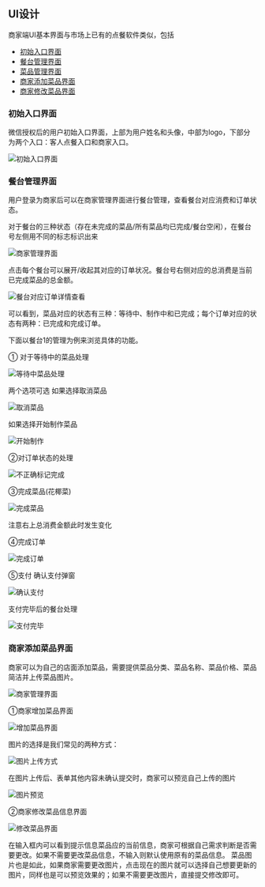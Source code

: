 ## UI设计

商家端UI基本界面与市场上已有的点餐软件类似，包括

* [初始入口界面](#初始入口界面)
* [餐台管理界面](#商家管理界面)
* [菜品管理界面](https://github.com/Meal-Order-System/DashBoard/blob/master/teamwork/snapshot/3.PNG)
* [商家添加菜品界面](#商家添加菜品界面)
* [商家修改菜品界面](https://github.com/Meal-Order-System/DashBoard/blob/master/teamwork/snapshot/5.PNG)


### 初始入口界面

微信授权后的用户初始入口界面，上部为用户姓名和头像，中部为logo，下部分为两个入口：客人点餐入口和商家入口。

![初始入口界面](https://github.com/Meal-Order-System/DashBoard/blob/master/teamwork/snapshot/0.PNG)


### 餐台管理界面

用户登录为商家后可以在商家管理界面进行餐台管理，查看餐台对应消费和订单状态。

对于餐台的三种状态（存在未完成的菜品/所有菜品均已完成/餐台空闲），在餐台号左侧用不同的标志标识出来

![商家管理界面](https://github.com/Meal-Order-System/DashBoard/blob/master/teamwork/snapshot/1.PNG)

点击每个餐台可以展开/收起其对应的订单状况。餐台号右侧对应的总消费是当前已完成菜品的总金额。

![餐台对应订单详情查看](https://github.com/Meal-Order-System/DashBoard/blob/master/teamwork/snapshot/2.PNG)

可以看到，菜品对应的状态有三种：等待中、制作中和已完成；每个订单对应的状态有两种：已完成和完成订单。

下面以餐台1的管理为例来浏览具体的功能。

① 对于等待中的菜品处理

![等待中菜品处理](https://github.com/Meal-Order-System/DashBoard/blob/master/teamwork/snapshot/3.PNG)

两个选项可选
如果选择取消菜品

![取消菜品](https://github.com/Meal-Order-System/DashBoard/blob/master/teamwork/snapshot/9.PNG)

如果选择开始制作菜品

![开始制作](https://github.com/Meal-Order-System/DashBoard/blob/master/teamwork/snapshot/10.PNG)

②对订单状态的处理

![不正确标记完成](https://github.com/Meal-Order-System/DashBoard/blob/master/teamwork/snapshot/11.PNG)

③完成菜品(花椰菜)

![完成菜品](https://github.com/Meal-Order-System/DashBoard/blob/master/teamwork/snapshot/12.PNG)

注意右上总消费金额此时发生变化

④完成订单

![完成订单](https://github.com/Meal-Order-System/DashBoard/blob/master/teamwork/snapshot/13.PNG)

⑤支付
确认支付弹窗

![确认支付](https://github.com/Meal-Order-System/DashBoard/blob/master/teamwork/snapshot/14.PNG)

支付完毕后的餐台处理

![支付完毕](https://github.com/Meal-Order-System/DashBoard/blob/master/teamwork/snapshot/15.PNG)

### 商家添加菜品界面

商家可以为自己的店面添加菜品，需要提供菜品分类、菜品名称、菜品价格、菜品简洁并上传菜品图片。

![商家管理界面](https://github.com/Meal-Order-System/DashBoard/blob/master/teamwork/snapshot/4.PNG)

①商家增加菜品界面

![增加菜品界面](https://github.com/Meal-Order-System/DashBoard/blob/master/teamwork/snapshot/6.PNG)

图片的选择是我们常见的两种方式：

![图片上传方式](https://github.com/Meal-Order-System/DashBoard/blob/master/teamwork/snapshot/7.PNG)

在图片上传后、表单其他内容未确认提交时，商家可以预览自己上传的图片

![图片预览](https://github.com/Meal-Order-System/DashBoard/blob/master/teamwork/snapshot/8.PNG)

②商家修改菜品信息界面

![修改菜品界面](https://github.com/Meal-Order-System/DashBoard/blob/master/teamwork/snapshot/5.PNG)

在输入框内可以看到提示信息菜品应的当前信息，商家可根据自己需求判断是否需要更改。如果不需要更改菜品信息，不输入则默认使用原有的菜品信息。
菜品图片也是如此，如果商家需要更改图片，点击现在的图片就可以选择自己想要更新的图片，同样也是可以预览效果的；如果不需要更改图片，直接提交修改即可。
